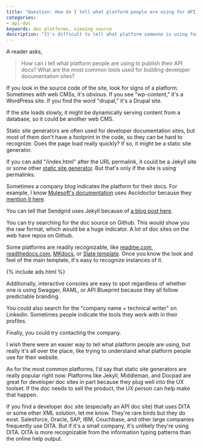 ```yaml
---
title: "Question: How do I tell what platform people are using for API docs?"
categories:
- api-doc
keywords: doc platforms, viewing source
description: "It's difficult to tell what platform someone is using for docs, but static site generators are pretty common. Other branding is sometimes easy to recognize."
---
```


A reader asks,

> How can I tell what platform people are using to publish their API docs? What are the most common tools used for building developer documentation sites?

If you look in the source code of the site, look for signs of a platform. Sometimes with web CMSs, it's obvious. If you see "wp-content," it's a WordPress site. If you find the word "drupal," it's a Drupal site.

If the site loads slowly, it might be dynamically serving content from a database, so it could be another web CMS.

Static site generators are often used for developer documentation sites, but most of them don't have a footprint in the code, so they can be hard to recognize. Does the page load really quickly? If so, it might be a static site generator.

If you can add "/index.html" after the URL permalink, it could be a Jekyll site or some other [static site generator](http://staticgen.com). But that's only if the site is using permalinks.

Sometimes a company blog indicates the platform for their docs. For example, I know [Mulesoft's documentation](https://docs.mulesoft.com/) uses Asciidoctor because they [mention it here](http://blogs.mulesoft.com/dev/tech-ramblings/new-documentation-platform-developer-forums).

You can tell that Sendgrid uses Jekyll because of [a blog post here](https://sendgrid.com/blog/creating-sustainable-documentation-with-jekyll/).

You can try searching for the doc source on Github. This would show you the raw format, which would be a huge indicator. A lot of doc sites on the web have repos on Github.

Some platforms are readily recognizable, like [readme.com](http://readme.com), [readthedocs.com](http://readthedocs.com), [MKdocs](http://www.mkdocs.org/), or [Slate template](https://github.com/tripit/slate). Once you know the look and feel of the main template, it's easy to recognize instances of it.

{% include ads.html %}

Additionally, interactive consoles are easy to spot regardless of whether one is using Swagger, RAML, or API Blueprint because they all follow predictable branding.

You could also search for the "company name + technical writer" on Linkedin. Sometimes people indicate the tools they work with in their profiles.

Finally, you could try contacting the company.

I wish there were an easier way to tell what platform people are using, but really it's all over the place, like trying to understand what platform people use for their website.

As for the most common platforms, I'd say that static site generators are really popular right now. Platforms like Jekyll, Middleman, and Docpad are great for developer doc sites in part because they plug well into the UX toolset. If the doc needs to sell the product, the UX person can help make that happen.

If you find a developer doc site (especially an API doc site) that uses DITA or some other XML solution, let me know. They're rare birds but they do exist. Salesforce, Oracle, SAP, IBM, Couchbase, and other large companies frequently use DITA. But if it's a small company, it's unlikely they're using DITA. DITA is more recognizable from the information typing patterns than the online help output.
